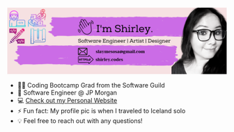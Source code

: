 
![](https://github.com/shirlz201/shirlz201/blob/master/myBanner.png)

* 👩‍💻 Coding Bootcamp Grad from the Software Guild
* :bank: Software Engineer @ JP Morgan
* :computer: [Check out my Personal Website](https://shirley.codes/)
* ⚡ Fun fact: My profile pic is when I traveled to Iceland solo
* :bulb: Feel free to reach out with any questions!


<!--
**shirlz201/shirlz201** is a ✨ _special_ ✨ repository because its `README.md` (this file) appears on your GitHub profile.
